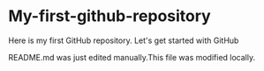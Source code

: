 # My-first-github-repository
Here is my first GitHub repository. Let's get started with GitHub

README.md was just edited manually.This file was modified locally.
